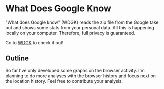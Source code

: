 # What Does Google Know

"What does Google know" (WDGK) reads the zip file from the Google take out and shows some stats from your personal data. All this is happening locally on your computer. Therefore, full privacy is guaranteed.

Go to [WDGK](https://adrianoesch.github.io/wdgk/index.html) to check it out!

## Outline
So far I've only developed some graphs on the browser activity. I'm planning to do more analyses with the browser history and focus next on the location history. Feel free to contribute your analysis.
